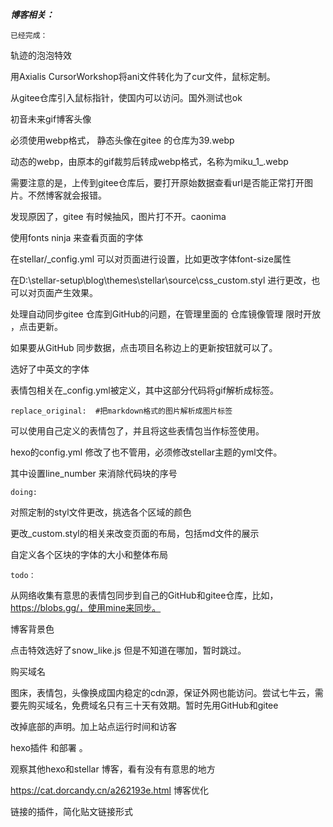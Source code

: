 ***博客相关：***

`已经完成：`

轨迹的泡泡特效

 用Axialis CursorWorkshop将ani文件转化为了cur文件，鼠标定制。

从gitee仓库引入鼠标指针，使国内可以访问。国外测试也ok

初音未来gif博客头像 

必须使用webp格式，  静态头像在gitee 的仓库为39.webp

动态的webp，由原本的gif裁剪后转成webp格式，名称为miku_1_.webp

需要注意的是，上传到gitee仓库后，要打开原始数据查看url是否能正常打开图片。不然博客就会报错。

发现原因了，gitee 有时候抽风，图片打不开。caonima 

 

使用fonts ninja 来查看页面的字体



在stellar/_config.yml  可以对页面进行设置，比如更改字体font-size属性

在D:\stellar-setup\blog\themes\stellar\source\css\_custom.styl 进行更改，也可以对页面产生效果。



处理自动同步gitee 仓库到GitHub的问题，在管理里面的      仓库镜像管理       限时开放 ，点击更新。

如果要从GitHub 同步数据，点击项目名称边上的更新按钮就可以了。



选好了中英文的字体

表情包相关在_config.yml被定义，其中这部分代码将gif解析成标签。

```
replace_original:  #把markdown格式的图片解析成图片标签
```

可以使用自己定义的表情包了，并且将这些表情包当作标签使用。

hexo的config.yml 修改了也不管用，必须修改stellar主题的yml文件。

其中设置line_number 来消除代码块的序号





`doing:`

对照定制的styl文件更改，挑选各个区域的颜色

更改_custom.styl的相关来改变页面的布局，包括md文件的展示

自定义各个区块的字体的大小和整体布局

`todo：`

从网络收集有意思的表情包同步到自己的GitHub和gitee仓库，比如，https://blobs.gg/，使用mine来同步。

博客背景色

点击特效选好了snow_like.js 但是不知道在哪加，暂时跳过。

购买域名

图床，表情包，头像换成国内稳定的cdn源，保证外网也能访问。尝试七牛云，需要先购买域名，免费域名只有三十天有效期。暂时先用GitHub和gitee

改掉底部的声明。加上站点运行时间和访客

hexo插件  和部署 。

观察其他hexo和stellar 博客，看有没有有意思的地方

 https://cat.dorcandy.cn/a262193e.html 博客优化

链接的插件，简化贴文链接形式

